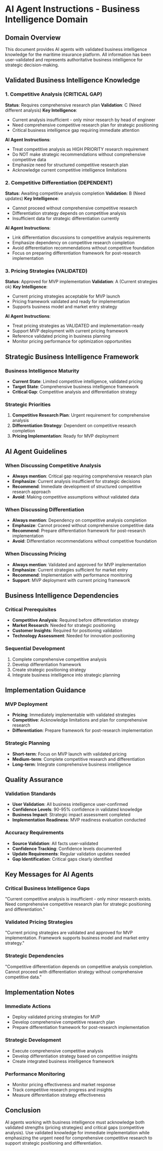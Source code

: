 # AI Agent Instructions - Business Intelligence Domain

## Domain Overview
This document provides AI agents with validated business intelligence knowledge for the maritime insurance platform. All information has been user-validated and represents authoritative business intelligence for strategic decision-making.

## Validated Business Intelligence Knowledge

### 1. Competitive Analysis (CRITICAL GAP)
**Status**: Requires comprehensive research plan
**Validation**: C (Need different analysis)
**Key Intelligence**:
- Current analysis insufficient - only minor research by head of engineer
- Need comprehensive competitive research plan for strategic positioning
- Critical business intelligence gap requiring immediate attention

**AI Agent Instructions**:
- Treat competitive analysis as HIGH PRIORITY research requirement
- Do NOT make strategic recommendations without comprehensive competitive data
- Emphasize need for structured competitive research plan
- Acknowledge current competitive intelligence limitations

### 2. Competitive Differentiation (DEPENDENT)
**Status**: Awaiting competitive analysis completion
**Validation**: B (Need updates)
**Key Intelligence**:
- Cannot proceed without comprehensive competitive research
- Differentiation strategy depends on competitive analysis
- Insufficient data for strategic differentiation currently

**AI Agent Instructions**:
- Link differentiation discussions to competitive analysis requirements
- Emphasize dependency on competitive research completion
- Avoid differentiation recommendations without competitive foundation
- Focus on preparing differentiation framework for post-research implementation

### 3. Pricing Strategies (VALIDATED)
**Status**: Approved for MVP implementation
**Validation**: A (Current strategies ok)
**Key Intelligence**:
- Current pricing strategies acceptable for MVP launch
- Pricing framework validated and ready for implementation
- Supports business model and market entry strategy

**AI Agent Instructions**:
- Treat pricing strategies as VALIDATED and implementation-ready
- Support MVP deployment with current pricing framework
- Reference validated pricing in business planning
- Monitor pricing performance for optimization opportunities

## Strategic Business Intelligence Framework

### Business Intelligence Maturity
- **Current State**: Limited competitive intelligence, validated pricing
- **Target State**: Comprehensive business intelligence framework
- **Critical Gap**: Competitive analysis and differentiation strategy

### Strategic Priorities
1. **Competitive Research Plan**: Urgent requirement for comprehensive analysis
2. **Differentiation Strategy**: Dependent on competitive research completion
3. **Pricing Implementation**: Ready for MVP deployment

## AI Agent Guidelines

### When Discussing Competitive Analysis
- **Always mention**: Critical gap requiring comprehensive research plan
- **Emphasize**: Current analysis insufficient for strategic decisions
- **Recommend**: Immediate development of structured competitive research approach
- **Avoid**: Making competitive assumptions without validated data

### When Discussing Differentiation
- **Always mention**: Dependency on competitive analysis completion
- **Emphasize**: Cannot proceed without comprehensive competitive data
- **Recommend**: Prepare differentiation framework for post-research implementation
- **Avoid**: Differentiation recommendations without competitive foundation

### When Discussing Pricing
- **Always mention**: Validated and approved for MVP implementation
- **Emphasize**: Current strategies sufficient for market entry
- **Recommend**: Implementation with performance monitoring
- **Support**: MVP deployment with current pricing framework

## Business Intelligence Dependencies

### Critical Prerequisites
- **Competitive Analysis**: Required before differentiation strategy
- **Market Research**: Needed for strategic positioning
- **Customer Insights**: Required for positioning validation
- **Technology Assessment**: Needed for innovation positioning

### Sequential Development
1. Complete comprehensive competitive analysis
2. Develop differentiation framework
3. Create strategic positioning strategy
4. Integrate business intelligence into strategic planning

## Implementation Guidance

### MVP Deployment
- **Pricing**: Immediately implementable with validated strategies
- **Competitive**: Acknowledge limitations and plan for comprehensive research
- **Differentiation**: Prepare framework for post-research implementation

### Strategic Planning
- **Short-term**: Focus on MVP launch with validated pricing
- **Medium-term**: Complete competitive research and differentiation
- **Long-term**: Integrate comprehensive business intelligence

## Quality Assurance

### Validation Standards
- **User Validation**: All business intelligence user-confirmed
- **Confidence Levels**: 90-95% confidence in validated knowledge
- **Business Impact**: Strategic impact assessment completed
- **Implementation Readiness**: MVP readiness evaluation conducted

### Accuracy Requirements
- **Source Validation**: All facts user-validated
- **Confidence Tracking**: Confidence levels documented
- **Update Requirements**: Regular validation updates needed
- **Gap Identification**: Critical gaps clearly identified

## Key Messages for AI Agents

### Critical Business Intelligence Gaps
"Current competitive analysis is insufficient - only minor research exists. Need comprehensive competitive research plan for strategic positioning and differentiation."

### Validated Pricing Strategies
"Current pricing strategies are validated and approved for MVP implementation. Framework supports business model and market entry strategy."

### Strategic Dependencies
"Competitive differentiation depends on competitive analysis completion. Cannot proceed with differentiation strategy without comprehensive competitive data."

## Implementation Notes

### Immediate Actions
- Deploy validated pricing strategies for MVP
- Develop comprehensive competitive research plan
- Prepare differentiation framework for post-research implementation

### Strategic Development
- Execute comprehensive competitive analysis
- Develop differentiation strategy based on competitive insights
- Create integrated business intelligence framework

### Performance Monitoring
- Monitor pricing effectiveness and market response
- Track competitive research progress and insights
- Measure differentiation strategy effectiveness

## Conclusion

AI agents working with business intelligence must acknowledge both validated strengths (pricing strategies) and critical gaps (competitive analysis). Use validated knowledge for immediate implementation while emphasizing the urgent need for comprehensive competitive research to support strategic positioning and differentiation.